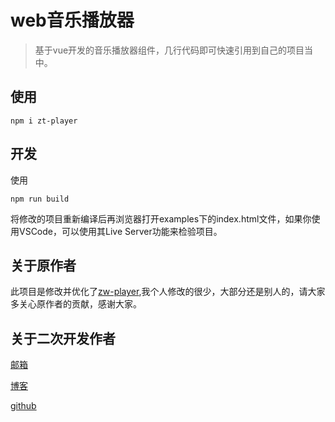 # web音乐播放器

> 基于vue开发的音乐播放器组件，几行代码即可快速引用到自己的项目当中。

## 使用

```shell
npm i zt-player
```

## 开发

使用

```shell
npm run build
```

将修改的项目重新编译后再浏览器打开examples下的index.html文件，如果你使用VSCode，可以使用其Live Server功能来检验项目。

## 关于原作者

此项目是修改并优化了[zw-player](https://github.com/montagneme/zwPlayer),我个人修改的很少，大部分还是别人的，请大家多关心原作者的贡献，感谢大家。

## 关于二次开发作者

[邮箱](mailto:zerotower@163.com)

[博客](https://www.zerotower.cn)

[github](https://github.com/zerotower69)
